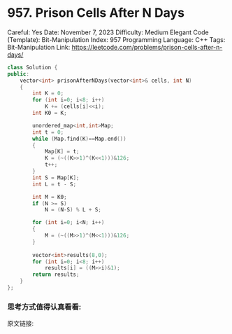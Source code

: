 # 957. Prison Cells After N Days

Careful: Yes
Date: November 7, 2023
Difficulty: Medium
Elegant Code (Template): Bit-Manipulation
Index: 957
Programming Language: C++
Tags: Bit-Manipulation
Link: https://leetcode.com/problems/prison-cells-after-n-days/

```cpp
class Solution {
public:
    vector<int> prisonAfterNDays(vector<int>& cells, int N) 
    {
        int K = 0;
        for (int i=0; i<8; i++)
            K += (cells[i]<<i);
        int K0 = K;

        unordered_map<int,int>Map;
        int t = 0;
        while (Map.find(K)==Map.end())
        {
            Map[K] = t;
            K = (~((K>>1)^(K<<1)))&126;
            t++;
        }
        int S = Map[K];
        int L = t - S;

        int M = K0;
        if (N >= S)
            N = (N-S) % L + S;

        for (int i=0; i<N; i++)
        {
            M = (~((M>>1)^(M<<1)))&126;
        }
        
        vector<int>results(8,0);
        for (int i=0; i<8; i++)
            results[i] = ((M>>i)&1);
        return results;
    }
};
```

### 思考方式值得认真看看:

原文链接:

[](https://github.com/wisdompeak/LeetCode/tree/master/Bit_Manipulation/957.Prison-Cells-After-N-Days)